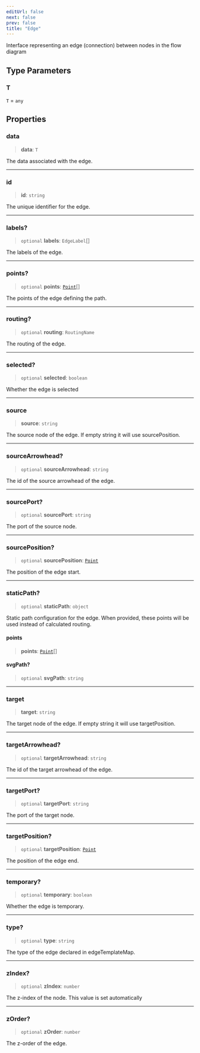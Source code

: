 ```yaml
---
editUrl: false
next: false
prev: false
title: "Edge"
---
```


Interface representing an edge (connection) between nodes in the flow diagram

## Type Parameters

### T

`T` = `any`

## Properties

### data

> **data**: `T`

The data associated with the edge.

***

### id

> **id**: `string`

The unique identifier for the edge.

***

### labels?

> `optional` **labels**: `EdgeLabel`[]

The labels of the edge.

***

### points?

> `optional` **points**: [`Point`](/api/types/point/)[]

The points of the edge defining the path.

***

### routing?

> `optional` **routing**: `RoutingName`

The routing of the edge.

***

### selected?

> `optional` **selected**: `boolean`

Whether the edge is selected

***

### source

> **source**: `string`

The source node of the edge. If empty string it will use sourcePosition.

***

### sourceArrowhead?

> `optional` **sourceArrowhead**: `string`

The id of the source arrowhead of the edge.

***

### sourcePort?

> `optional` **sourcePort**: `string`

The port of the source node.

***

### sourcePosition?

> `optional` **sourcePosition**: [`Point`](/api/types/point/)

The position of the edge start.

***

### staticPath?

> `optional` **staticPath**: `object`

Static path configuration for the edge.
When provided, these points will be used instead of calculated routing.

#### points

> **points**: [`Point`](/api/types/point/)[]

#### svgPath?

> `optional` **svgPath**: `string`

***

### target

> **target**: `string`

The target node of the edge. If empty string it will use targetPosition.

***

### targetArrowhead?

> `optional` **targetArrowhead**: `string`

The id of the target arrowhead of the edge.

***

### targetPort?

> `optional` **targetPort**: `string`

The port of the target node.

***

### targetPosition?

> `optional` **targetPosition**: [`Point`](/api/types/point/)

The position of the edge end.

***

### temporary?

> `optional` **temporary**: `boolean`

Whether the edge is temporary.

***

### type?

> `optional` **type**: `string`

The type of the edge declared in edgeTemplateMap.

***

### zIndex?

> `optional` **zIndex**: `number`

The z-index of the node. This value is set automatically

***

### zOrder?

> `optional` **zOrder**: `number`

The z-order of the edge.
